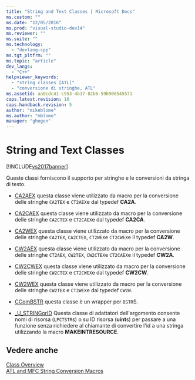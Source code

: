 ```yaml
---
title: "String and Text Classes | Microsoft Docs"
ms.custom: ""
ms.date: "12/05/2016"
ms.prod: "visual-studio-dev14"
ms.reviewer: ""
ms.suite: ""
ms.technology: 
  - "devlang-cpp"
ms.tgt_pltfrm: ""
ms.topic: "article"
dev_langs: 
  - "C++"
helpviewer_keywords: 
  - "string classes [ATL]"
  - "conversione di stringhe, ATL"
ms.assetid: aa0cdc41-c953-4b17-82b6-59b908545571
caps.latest.revision: 10
caps.handback.revision: 5
author: "mikeblome"
ms.author: "mblome"
manager: "ghogen"
---
```

# String and Text Classes
[!INCLUDE[vs2017banner](../assembler/inline/includes/vs2017banner.md)]

Queste classi forniscono il supporto per stringhe e le conversioni da stringa di testo.  
  
-   [CA2AEX](../atl/reference/ca2aex-class.md) questa classe viene utilizzato da macro per la conversione delle stringhe `CA2TEX` e `CT2AEX`e dal typedef **CA2A**.  
  
-   [CA2CAEX](../atl/reference/ca2caex-class.md) questa classe viene utilizzato da macro per la conversione delle stringhe `CA2CTEX` e `CT2CAEX`e dal typedef **CA2CA**.  
  
-   [CA2WEX](../atl/reference/ca2wex-class.md) questa classe viene utilizzato da macro per la conversione delle stringhe `CA2TEX`, `CA2CTEX`, `CT2WEX`e `CT2CWEX`e il typedef **CA2W**.  
  
-   [CW2AEX](../atl/reference/cw2aex-class.md) questa classe viene utilizzato da macro per la conversione delle stringhe `CT2AEX`, `CW2TEX`, `CW2CTEX`e `CT2CAEX`e il typedef **CW2A**.  
  
-   [CW2CWEX](../atl/reference/cw2cwex-class.md) questa classe viene utilizzato da macro per la conversione delle stringhe `CW2CTEX` e `CT2CWEX`e dal typedef **CW2CW**.  
  
-   [CW2WEX](../atl/reference/cw2wex-class.md) questa classe viene utilizzato da macro per la conversione delle stringhe `CW2TEX` e `CT2WEX`e dal typedef `CW2W`.  
  
-   [CComBSTR](../atl/reference/ccombstr-class.md) questa classe è un wrapper per `BSTR`S.  
  
-   [\_U\_STRINGorID](../atl/reference/u-stringorid-class.md) Questa classe di adattatori dell'argomento consente nomi di risorsa \(`LPCTSTR`s\) o su ID risorsa \(**uint**s\) per passare a una funzione senza richiedere al chiamante di convertire l'id a una stringa utilizzando la macro **MAKEINTRESOURCE**.  
  
## Vedere anche  
 [Class Overview](../atl/atl-class-overview.md)   
 [ATL and MFC String Conversion Macros](../Topic/ATL%20and%20MFC%20String%20Conversion%20Macros.md)
